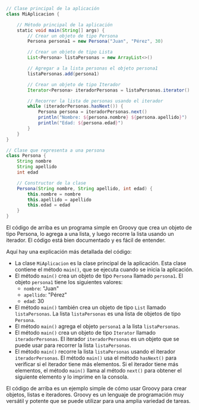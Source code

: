 ```groovy
// Clase principal de la aplicación
class MiAplicacion {

    // Método principal de la aplicación
    static void main(String[] args) {
        // Crear un objeto de tipo Persona
        Persona persona1 = new Persona("Juan", "Pérez", 30)

        // Crear un objeto de tipo Lista
        List<Persona> listaPersonas = new ArrayList<>()

        // Agregar a la lista personas el objeto persona1
        listaPersonas.add(persona1)

        // Crear un objeto de tipo Iterador
        Iterator<Persona> iteradorPersonas = listaPersonas.iterator()

        // Recorrer la lista de personas usando el iterador
        while (iteradorPersonas.hasNext()) {
            Persona persona = iteradorPersonas.next()
            println("Nombre: ${persona.nombre} ${persona.apellido}")
            println("Edad: ${persona.edad}")
        }
    }
}

// Clase que representa a una persona
class Persona {
    String nombre
    String apellido
    int edad

    // Constructor de la clase
    Persona(String nombre, String apellido, int edad) {
        this.nombre = nombre
        this.apellido = apellido
        this.edad = edad
    }
}
```

El código de arriba es un programa simple en Groovy que crea un objeto de tipo Persona, lo agrega a una lista, y luego recorre la lista usando un iterador. El código está bien documentado y es fácil de entender.

Aquí hay una explicación más detallada del código:

* La clase `MiAplicacion` es la clase principal de la aplicación. Esta clase contiene el método `main()`, que se ejecuta cuando se inicia la aplicación.
* El método `main()` crea un objeto de tipo `Persona` llamado `persona1`. El objeto `persona1` tiene los siguientes valores:
    * `nombre`: "Juan"
    * `apellido`: "Pérez"
    * `edad`: 30
* El método `main()` también crea un objeto de tipo `List` llamado `listaPersonas`. La lista `listaPersonas` es una lista de objetos de tipo `Persona`.
* El método `main()` agrega el objeto `persona1` a la lista `listaPersonas`.
* El método `main()` crea un objeto de tipo `Iterator` llamado `iteradorPersonas`. El iterador `iteradorPersonas` es un objeto que se puede usar para recorrer la lista `listaPersonas`.
* El método `main()` recorre la lista `listaPersonas` usando el iterador `iteradorPersonas`. El método `main()` usa el método `hasNext()` para verificar si el iterador tiene más elementos. Si el iterador tiene más elementos, el método `main()` llama al método `next()` para obtener el siguiente elemento y lo imprime en la consola.

El código de arriba es un ejemplo simple de cómo usar Groovy para crear objetos, listas e iteradores. Groovy es un lenguaje de programación muy versátil y potente que se puede utilizar para una amplia variedad de tareas.